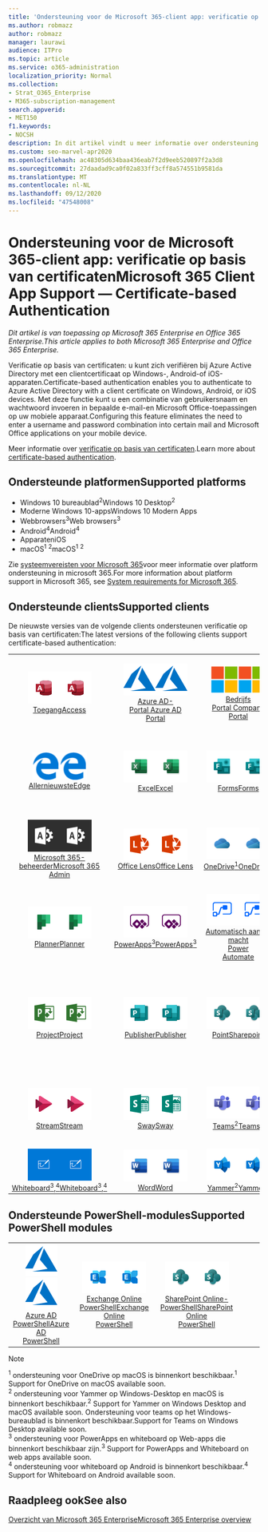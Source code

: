 ```yaml
---
title: 'Ondersteuning voor de Microsoft 365-client app: verificatie op basis van certificaten'
ms.author: robmazz
author: robmazz
manager: laurawi
audience: ITPro
ms.topic: article
ms.service: o365-administration
localization_priority: Normal
ms.collection:
- Strat_O365_Enterprise
- M365-subscription-management
search.appverid:
- MET150
f1.keywords:
- NOCSH
description: In dit artikel vindt u meer informatie over ondersteuning voor de Microsoft 365-client app voor verificatie op basis van certificaten...
ms.custom: seo-marvel-apr2020
ms.openlocfilehash: ac48305d634baa436eab7f2d9eeb520897f2a3d8
ms.sourcegitcommit: 27daadad9ca0f02a833ff3cff8a574551b9581da
ms.translationtype: MT
ms.contentlocale: nl-NL
ms.lasthandoff: 09/12/2020
ms.locfileid: "47548008"
---
```

# <a name="microsoft-365-client-app-support--certificate-based-authentication"></a><span data-ttu-id="46b04-103">Ondersteuning voor de Microsoft 365-client app: verificatie op basis van certificaten</span><span class="sxs-lookup"><span data-stu-id="46b04-103">Microsoft 365 Client App Support — Certificate-based Authentication</span></span>

<span data-ttu-id="46b04-104">*Dit artikel is van toepassing op Microsoft 365 Enterprise en Office 365 Enterprise.*</span><span class="sxs-lookup"><span data-stu-id="46b04-104">*This article applies to both Microsoft 365 Enterprise and Office 365 Enterprise.*</span></span>

<span data-ttu-id="46b04-105">Verificatie op basis van certificaten: u kunt zich verifiëren bij Azure Active Directory met een clientcertificaat op Windows-, Android-of iOS-apparaten.</span><span class="sxs-lookup"><span data-stu-id="46b04-105">Certificate-based authentication enables you to authenticate to Azure Active Directory with a client certificate on Windows, Android, or iOS devices.</span></span> <span data-ttu-id="46b04-106">Met deze functie kunt u een combinatie van gebruikersnaam en wachtwoord invoeren in bepaalde e-mail-en Microsoft Office-toepassingen op uw mobiele apparaat.</span><span class="sxs-lookup"><span data-stu-id="46b04-106">Configuring this feature eliminates the need to enter a username and password combination into certain mail and Microsoft Office applications on your mobile device.</span></span>

<span data-ttu-id="46b04-107">Meer informatie over [verificatie op basis van certificaten](https://docs.microsoft.com/azure/active-directory/authentication/active-directory-certificate-based-authentication-get-started).</span><span class="sxs-lookup"><span data-stu-id="46b04-107">Learn more about [certificate-based authentication](https://docs.microsoft.com/azure/active-directory/authentication/active-directory-certificate-based-authentication-get-started).</span></span>

## <a name="supported-platforms"></a><span data-ttu-id="46b04-108">Ondersteunde platformen</span><span class="sxs-lookup"><span data-stu-id="46b04-108">Supported platforms</span></span>

 - <span data-ttu-id="46b04-109">Windows 10 bureaublad<sup>2</sup></span><span class="sxs-lookup"><span data-stu-id="46b04-109">Windows 10 Desktop<sup>2</sup></span></span>
 - <span data-ttu-id="46b04-110">Moderne Windows 10-apps</span><span class="sxs-lookup"><span data-stu-id="46b04-110">Windows 10 Modern Apps</span></span>
 - <span data-ttu-id="46b04-111">Webbrowsers<sup>3</sup></span><span class="sxs-lookup"><span data-stu-id="46b04-111">Web browsers<sup>3</sup></span></span>
 - <span data-ttu-id="46b04-112">Android<sup>4</sup></span><span class="sxs-lookup"><span data-stu-id="46b04-112">Android<sup>4</sup></span></span>
 - <span data-ttu-id="46b04-113">Apparaten</span><span class="sxs-lookup"><span data-stu-id="46b04-113">iOS</span></span>
 - <span data-ttu-id="46b04-114">macOS<sup>1</sup> <sup>2</sup></span><span class="sxs-lookup"><span data-stu-id="46b04-114">macOS<sup>1</sup> <sup>2</sup></span></span>

<span data-ttu-id="46b04-115">Zie [systeemvereisten voor Microsoft 365](https://products.office.com/office-system-requirements)voor meer informatie over platform ondersteuning in microsoft 365.</span><span class="sxs-lookup"><span data-stu-id="46b04-115">For more information about platform support in Microsoft 365, see [System requirements for Microsoft 365](https://products.office.com/office-system-requirements).</span></span>

## <a name="supported-clients"></a><span data-ttu-id="46b04-116">Ondersteunde clients</span><span class="sxs-lookup"><span data-stu-id="46b04-116">Supported clients</span></span>

<span data-ttu-id="46b04-117">De nieuwste versies van de volgende clients ondersteunen verificatie op basis van certificaten:</span><span class="sxs-lookup"><span data-stu-id="46b04-117">The latest versions of the following clients support certificate-based authentication:</span></span>

| | | | | | |
|:---:|:---:|:---:|:---:|:---:|:---:|
| <span data-ttu-id="46b04-118">![Pictogram toegang](../media/o365-access-64x64.png)</span><span class="sxs-lookup"><span data-stu-id="46b04-118">![Access icon](../media/o365-access-64x64.png)</span></span> <br> [<span data-ttu-id="46b04-119">Toegang</span><span class="sxs-lookup"><span data-stu-id="46b04-119">Access</span></span>](https://products.office.com/access) | <span data-ttu-id="46b04-120">![Azure-pictogram](../media/o365-azure-64x64.png)</span><span class="sxs-lookup"><span data-stu-id="46b04-120">![Azure icon](../media/o365-azure-64x64.png)</span></span> <br> [<span data-ttu-id="46b04-121">Azure AD- <br> Portal </span><span class="sxs-lookup"><span data-stu-id="46b04-121">Azure AD <br> Portal </span></span>](https://azure.microsoft.com/features/azure-portal/) | <span data-ttu-id="46b04-122">![Pictogram voor bedrijfsportal](../media/o365-microsoft-64x64.png)</span><span class="sxs-lookup"><span data-stu-id="46b04-122">![Company portal icon](../media/o365-microsoft-64x64.png)</span></span> <br> [<span data-ttu-id="46b04-123">Bedrijfs <br> Portal </span><span class="sxs-lookup"><span data-stu-id="46b04-123">Company <br> Portal </span></span>](https://docs.microsoft.com/intune-user-help/sign-in-to-the-company-portal) | <span data-ttu-id="46b04-124">![Pictogram Delve](../media/o365-delve-64x64.png)</span><span class="sxs-lookup"><span data-stu-id="46b04-124">![Delve icon](../media/o365-delve-64x64.png)</span></span> <br> [<span data-ttu-id="46b04-125">Delve</span><span class="sxs-lookup"><span data-stu-id="46b04-125">Delve</span></span>](https://products.office.com/business/intelligent-search) | <span data-ttu-id="46b04-126">![Dynamics 365-pictogram](../media/o365-dynamics365-64x64.png)</span><span class="sxs-lookup"><span data-stu-id="46b04-126">![Dynamics 365 icon](../media/o365-dynamics365-64x64.png)</span></span> <br> [<span data-ttu-id="46b04-127">Dynamics 365</span><span class="sxs-lookup"><span data-stu-id="46b04-127">Dynamics 365</span></span>](https://dynamics.microsoft.com) 
| <span data-ttu-id="46b04-128">![Pictogram Edge](../media/o365-edge-64x64.png)</span><span class="sxs-lookup"><span data-stu-id="46b04-128">![Edge icon](../media/o365-edge-64x64.png)</span></span> <br> [<span data-ttu-id="46b04-129">Allernieuwste</span><span class="sxs-lookup"><span data-stu-id="46b04-129">Edge</span></span>](https://www.microsoft.com/windows/microsoft-edge) | <span data-ttu-id="46b04-130">![Excel-pictogram](../media/o365-excel-64x64.png)</span><span class="sxs-lookup"><span data-stu-id="46b04-130">![Excel icon](../media/o365-excel-64x64.png)</span></span> <br> [<span data-ttu-id="46b04-131">Excel</span><span class="sxs-lookup"><span data-stu-id="46b04-131">Excel</span></span>](https://products.office.com/excel) | <span data-ttu-id="46b04-132">![Formulier pictogram](../media/o365-forms-64x64.png)</span><span class="sxs-lookup"><span data-stu-id="46b04-132">![Forms icon](../media/o365-forms-64x64.png)</span></span> <br> [<span data-ttu-id="46b04-133">Forms</span><span class="sxs-lookup"><span data-stu-id="46b04-133">Forms</span></span>](https://flow.microsoft.com/connectors/shared_microsoftforms/microsoft-forms/) | <span data-ttu-id="46b04-134">![Kaizala-pictogram](../media/o365-kaizala-64x64.png)</span><span class="sxs-lookup"><span data-stu-id="46b04-134">![Kaizala icon](../media/o365-kaizala-64x64.png)</span></span> <br> [<span data-ttu-id="46b04-135">Kaizala</span><span class="sxs-lookup"><span data-stu-id="46b04-135">Kaizala</span></span>](https://products.office.com/en/business/microsoft-kaizala) | <span data-ttu-id="46b04-136">![Office.com-pictogram](../media/o365-office-64x64.png)</span><span class="sxs-lookup"><span data-stu-id="46b04-136">![Office.com icon](../media/o365-office-64x64.png)</span></span> <br> [<span data-ttu-id="46b04-137">Office.com</span><span class="sxs-lookup"><span data-stu-id="46b04-137">Office.com</span></span>](https://www.office.com/) 
| <span data-ttu-id="46b04-138">![Pictogram Office 365-beheerder](../media/o365-o365admin-64x64.png)</span><span class="sxs-lookup"><span data-stu-id="46b04-138">![Office 365 Admin icon](../media/o365-o365admin-64x64.png)</span></span> <br> [<span data-ttu-id="46b04-139">Microsoft 365- <br> beheerder</span><span class="sxs-lookup"><span data-stu-id="46b04-139">Microsoft 365 <br> Admin</span></span>](https://products.office.com/business/manage-office-365-admin-app) | <span data-ttu-id="46b04-140">![Lens pictogram](../media/o365-lens-64x64.png)</span><span class="sxs-lookup"><span data-stu-id="46b04-140">![Lens icon](../media/o365-lens-64x64.png)</span></span> <br> [<span data-ttu-id="46b04-141">Office Lens</span><span class="sxs-lookup"><span data-stu-id="46b04-141">Office Lens</span></span>](https://www.microsoft.com/p/office-lens/9wzdncrfj3t8?activetab=pivot%3Aoverviewtab) | <span data-ttu-id="46b04-142">![OneDrive voor bedrijven-pictogram](../media/o365-OneDrive-64x64.png)</span><span class="sxs-lookup"><span data-stu-id="46b04-142">![OneDrive for Business icon](../media/o365-OneDrive-64x64.png)</span></span> <br> [<span data-ttu-id="46b04-143">OneDrive<sup>1</sup></span><span class="sxs-lookup"><span data-stu-id="46b04-143">OneDrive<sup>1</sup></span></span>](https://products.office.com/onedrive-for-business/online-cloud-storage) |  <span data-ttu-id="46b04-144">![OneNote-pictogram](../media/o365-OneNote-64x64.png)</span><span class="sxs-lookup"><span data-stu-id="46b04-144">![OneNote icon](../media/o365-OneNote-64x64.png)</span></span> <br> [<span data-ttu-id="46b04-145">OneNote</span><span class="sxs-lookup"><span data-stu-id="46b04-145">OneNote</span></span>](https://products.office.com/onenote) | <span data-ttu-id="46b04-146">![Outlook-pictogram](../media/o365-outlook-64x64.png)</span><span class="sxs-lookup"><span data-stu-id="46b04-146">![Outlook icon](../media/o365-outlook-64x64.png)</span></span> <br> [<span data-ttu-id="46b04-147">Outlook</span><span class="sxs-lookup"><span data-stu-id="46b04-147">Outlook</span></span>](https://products.office.com/outlook) 
| <span data-ttu-id="46b04-148">![Pictogram planner](../media/o365-planner-64x64.png)</span><span class="sxs-lookup"><span data-stu-id="46b04-148">![Planner icon](../media/o365-planner-64x64.png)</span></span> <br> [<span data-ttu-id="46b04-149">Planner</span><span class="sxs-lookup"><span data-stu-id="46b04-149">Planner</span></span>](https://products.office.com/business/task-management-software) | <span data-ttu-id="46b04-150">![PowerApps-pictogram](../media/o365-powerapps-64x64.png)</span><span class="sxs-lookup"><span data-stu-id="46b04-150">![PowerApps icon](../media/o365-powerapps-64x64.png)</span></span> <br> [<span data-ttu-id="46b04-151">PowerApps<sup>3</sup></span><span class="sxs-lookup"><span data-stu-id="46b04-151">PowerApps<sup>3</sup></span></span>](https://powerapps.microsoft.com) | <span data-ttu-id="46b04-152">![Pictogram Power automatisch automatiseren](../media/o365-flow-64x64.png)</span><span class="sxs-lookup"><span data-stu-id="46b04-152">![Power Automate icon](../media/o365-flow-64x64.png)</span></span> <br> [<span data-ttu-id="46b04-153">Automatisch aan de macht <br></span><span class="sxs-lookup"><span data-stu-id="46b04-153">Power <br> Automate</span></span>](https://flow.microsoft.com) | <span data-ttu-id="46b04-154">![PowerBI-pictogram](../media/o365-powerbi-64x64.png)</span><span class="sxs-lookup"><span data-stu-id="46b04-154">![PowerBI icon](../media/o365-powerbi-64x64.png)</span></span> <br> [<span data-ttu-id="46b04-155">Power BI</span><span class="sxs-lookup"><span data-stu-id="46b04-155">Power BI</span></span>](https://powerbi.microsoft.com)| <span data-ttu-id="46b04-156">![PowerPoint-pictogram](../media/o365-powerpoint-64x64.png)</span><span class="sxs-lookup"><span data-stu-id="46b04-156">![PowerPoint icon](../media/o365-powerpoint-64x64.png)</span></span> <br> [<span data-ttu-id="46b04-157">PowerPoint</span><span class="sxs-lookup"><span data-stu-id="46b04-157">PowerPoint</span></span>](https://products.office.com/powerpoint) 
| <span data-ttu-id="46b04-158">![Project-pictogram](../media/o365-project-64x64.png)</span><span class="sxs-lookup"><span data-stu-id="46b04-158">![Project icon](../media/o365-project-64x64.png)</span></span> <br> [<span data-ttu-id="46b04-159">Project</span><span class="sxs-lookup"><span data-stu-id="46b04-159">Project</span></span>](https://products.office.com/project) | <span data-ttu-id="46b04-160">![Publisher-pictogram](../media/o365-publisher-64x64.png)</span><span class="sxs-lookup"><span data-stu-id="46b04-160">![Publisher icon](../media/o365-publisher-64x64.png)</span></span> <br> [<span data-ttu-id="46b04-161">Publisher</span><span class="sxs-lookup"><span data-stu-id="46b04-161">Publisher</span></span>](https://products.office.com/publisher) | <span data-ttu-id="46b04-162">![SharePoint-pictogram](../media/o365-sharepoint-64x64.png)</span><span class="sxs-lookup"><span data-stu-id="46b04-162">![SharePoint icon](../media/o365-sharepoint-64x64.png)</span></span> <br> [<span data-ttu-id="46b04-163">Point</span><span class="sxs-lookup"><span data-stu-id="46b04-163">Sharepoint</span></span>](https://products.office.com/sharepoint) | <span data-ttu-id="46b04-164">![Skype voor bedrijven-pictogram](../media/o365-skypeforbusiness-64x64.png)</span><span class="sxs-lookup"><span data-stu-id="46b04-164">![Skype for Business icon](../media/o365-skypeforbusiness-64x64.png)</span></span> <br> [<span data-ttu-id="46b04-165">Skype voor <br> bedrijven</span><span class="sxs-lookup"><span data-stu-id="46b04-165">Skype for <br> Business</span></span>](https://www.skype.com/business/) | <span data-ttu-id="46b04-166">![Pictogram Sticky Notes](../media/o365-stickynotes-64x64.png)</span><span class="sxs-lookup"><span data-stu-id="46b04-166">![Sticky Notes icon](../media/o365-stickynotes-64x64.png)</span></span> <br> [<span data-ttu-id="46b04-167">Sticky Notes</span><span class="sxs-lookup"><span data-stu-id="46b04-167">Sticky Notes</span></span>](https://www.microsoft.com/p/microsoft-sticky-notes/9nblggh4qghw) 
| <span data-ttu-id="46b04-168">![Pictogram stream](../media/o365-stream-64x64.png)</span><span class="sxs-lookup"><span data-stu-id="46b04-168">![Stream icon](../media/o365-stream-64x64.png)</span></span> <br> [<span data-ttu-id="46b04-169">Stream</span><span class="sxs-lookup"><span data-stu-id="46b04-169">Stream</span></span>](https://stream.microsoft.com) | <span data-ttu-id="46b04-170">![Sway-pictogram](../media/o365-sway-64x64.png)</span><span class="sxs-lookup"><span data-stu-id="46b04-170">![Sway icon](../media/o365-sway-64x64.png)</span></span> <br> [<span data-ttu-id="46b04-171">Sway</span><span class="sxs-lookup"><span data-stu-id="46b04-171">Sway</span></span>](https://sway.com) | <span data-ttu-id="46b04-172">![Pictogram teams](../media/o365-teams-64x64.png)</span><span class="sxs-lookup"><span data-stu-id="46b04-172">![Teams icon](../media/o365-teams-64x64.png)</span></span> <br> [<span data-ttu-id="46b04-173">Teams<sup>2</sup></span><span class="sxs-lookup"><span data-stu-id="46b04-173">Teams<sup>2</sup></span></span>](https://products.office.com/microsoft-teams/group-chat-software) | <span data-ttu-id="46b04-174">![Pictogram taak](../media/o365-todo-64x64.png)</span><span class="sxs-lookup"><span data-stu-id="46b04-174">![To Do icon](../media/o365-todo-64x64.png)</span></span> <br> [<span data-ttu-id="46b04-175">Taak</span><span class="sxs-lookup"><span data-stu-id="46b04-175">To Do</span></span>](https://todo.microsoft.com) | <span data-ttu-id="46b04-176">![Visio-pictogram](../media/o365-visio-64x64.png)</span><span class="sxs-lookup"><span data-stu-id="46b04-176">![Visio icon](../media/o365-visio-64x64.png)</span></span> <br> [<span data-ttu-id="46b04-177">Visio</span><span class="sxs-lookup"><span data-stu-id="46b04-177">Visio</span></span>](https://products.office.com/visio/flowchart-software) 
| <span data-ttu-id="46b04-178">![Whiteboard pictogram](../media/o365-whiteboard-64x64.png)</span><span class="sxs-lookup"><span data-stu-id="46b04-178">![Whiteboard icon](../media/o365-whiteboard-64x64.png)</span></span> <br> [<span data-ttu-id="46b04-179">Whiteboard<sup>3</sup>,<sup>4</sup></span><span class="sxs-lookup"><span data-stu-id="46b04-179">Whiteboard<sup>3</sup>,<sup>4</sup></span></span>](https://whiteboard.microsoft.com/) | <span data-ttu-id="46b04-180">![Word-pictogram](../media/o365-word-64x64.png)</span><span class="sxs-lookup"><span data-stu-id="46b04-180">![Word icon](../media/o365-word-64x64.png)</span></span> <br> [<span data-ttu-id="46b04-181">Word</span><span class="sxs-lookup"><span data-stu-id="46b04-181">Word</span></span>](https://products.office.com/word) | <span data-ttu-id="46b04-182">![Pictogram Yammer](../media/o365-yammer-64x64.png)</span><span class="sxs-lookup"><span data-stu-id="46b04-182">![Yammer icon](../media/o365-yammer-64x64.png)</span></span> <br> [<span data-ttu-id="46b04-183">Yammer<sup>2</sup></span><span class="sxs-lookup"><span data-stu-id="46b04-183">Yammer<sup>2</sup></span></span>](https://products.office.com/yammer/yammer-overview) |

## <a name="supported-powershell-modules"></a><span data-ttu-id="46b04-184">Ondersteunde PowerShell-modules</span><span class="sxs-lookup"><span data-stu-id="46b04-184">Supported PowerShell modules</span></span>

| | | | | | |
|:---:|:---:|:---:|:---:|:---:|:---:|
| <span data-ttu-id="46b04-185">![Azure-pictogram](../media/o365-azure-64x64.png)</span><span class="sxs-lookup"><span data-stu-id="46b04-185">![Azure icon](../media/o365-azure-64x64.png)</span></span> <br> [<span data-ttu-id="46b04-186">Azure AD <br> PowerShell</span><span class="sxs-lookup"><span data-stu-id="46b04-186">Azure AD <br> PowerShell</span></span>](https://docs.microsoft.com/powershell/azure/active-directory/overview?view=azureadps-2.0) | <span data-ttu-id="46b04-187">![Pictogram Exchange](../media/o365-exchange-64x64.png)</span><span class="sxs-lookup"><span data-stu-id="46b04-187">![Exchange icon](../media/o365-exchange-64x64.png)</span></span> <br> [<span data-ttu-id="46b04-188">Exchange Online <br> PowerShell</span><span class="sxs-lookup"><span data-stu-id="46b04-188">Exchange Online <br> PowerShell</span></span>](https://docs.microsoft.com/powershell/exchange/exchange-online-powershell) | <span data-ttu-id="46b04-189">![SharePoint-pictogram](../media/o365-sharepoint-64x64.png)</span><span class="sxs-lookup"><span data-stu-id="46b04-189">![SharePoint icon](../media/o365-sharepoint-64x64.png)</span></span> <br> [<span data-ttu-id="46b04-190">SharePoint Online- <br> PowerShell</span><span class="sxs-lookup"><span data-stu-id="46b04-190">SharePoint Online <br> PowerShell</span></span>](https://docs.microsoft.com/powershell/sharepoint/sharepoint-online/connect-sharepoint-online)

> [!NOTE]
> <span data-ttu-id="46b04-191"><sup>1</sup> ondersteuning voor OneDrive op macOS is binnenkort beschikbaar.</span><span class="sxs-lookup"><span data-stu-id="46b04-191"><sup>1</sup> Support for OneDrive on macOS available soon.</span></span> <br>
> <span data-ttu-id="46b04-192"><sup>2</sup> ondersteuning voor Yammer op Windows-Desktop en macOS is binnenkort beschikbaar.</span><span class="sxs-lookup"><span data-stu-id="46b04-192"><sup>2</sup> Support for Yammer on Windows Desktop and macOS available soon.</span></span> <span data-ttu-id="46b04-193">Ondersteuning voor teams op het Windows-bureaublad is binnenkort beschikbaar.</span><span class="sxs-lookup"><span data-stu-id="46b04-193">Support for Teams on Windows Desktop available soon.</span></span><br>
> <span data-ttu-id="46b04-194"><sup>3</sup> ondersteuning voor PowerApps en whiteboard op Web-apps die binnenkort beschikbaar zijn.</span><span class="sxs-lookup"><span data-stu-id="46b04-194"><sup>3</sup> Support for PowerApps and Whiteboard on web apps available soon.</span></span> <br>
> <span data-ttu-id="46b04-195"><sup>4</sup> ondersteuning voor whiteboard op Android is binnenkort beschikbaar.</span><span class="sxs-lookup"><span data-stu-id="46b04-195"><sup>4</sup> Support for Whiteboard on Android available soon.</span></span>

## <a name="see-also"></a><span data-ttu-id="46b04-196">Raadpleeg ook</span><span class="sxs-lookup"><span data-stu-id="46b04-196">See also</span></span>

[<span data-ttu-id="46b04-197">Overzicht van Microsoft 365 Enterprise</span><span class="sxs-lookup"><span data-stu-id="46b04-197">Microsoft 365 Enterprise overview</span></span>](microsoft-365-overview.md)
